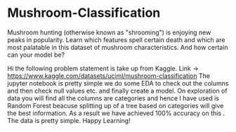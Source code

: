 # Mushroom-Classification
Mushroom hunting (otherwise known as "shrooming") is enjoying new peaks in popularity. Learn which features spell certain death and which are most palatable in this dataset of mushroom characteristics. And how certain can your model be?

Hi the following problem statement is take up from Kaggle.
Link -> https://www.kaggle.com/datasets/uciml/mushroom-classification
The jupyter notebook is pretty simple we do some EDA to check out the columns and then check null values etc. and finally create a model.
On exploration of data you will find all the columns are categories and hence I have used is Random Forest beacuse splitting up of a tree based on categories will give the best information.
As a result we have achieved 100% accuracy on this . The data is pretty simple. Happy Learning!
